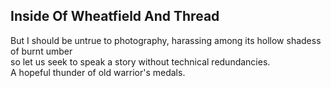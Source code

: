 Inside Of Wheatfield And Thread
-------------------------------
But I should be untrue to photography, harassing among its hollow shadess of burnt umber  
so let us seek to speak a story without technical redundancies.  
A hopeful thunder of old warrior's medals.  
